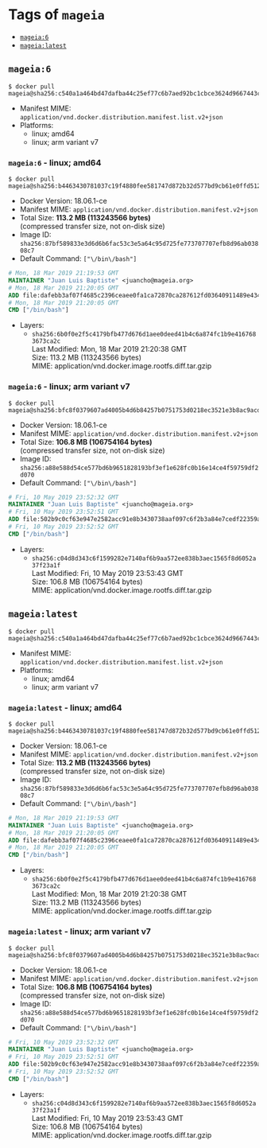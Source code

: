 <!-- THIS FILE IS GENERATED VIA './update-remote.sh' -->

# Tags of `mageia`

-	[`mageia:6`](#mageia6)
-	[`mageia:latest`](#mageialatest)

## `mageia:6`

```console
$ docker pull mageia@sha256:c540a1a464bd47dafba44c25ef77c6b7aed92bc1cbce3624d9667443c627225c
```

-	Manifest MIME: `application/vnd.docker.distribution.manifest.list.v2+json`
-	Platforms:
	-	linux; amd64
	-	linux; arm variant v7

### `mageia:6` - linux; amd64

```console
$ docker pull mageia@sha256:b4463430781037c19f4880fee581747d872b32d577bd9cb61e0ffd512b42816f
```

-	Docker Version: 18.06.1-ce
-	Manifest MIME: `application/vnd.docker.distribution.manifest.v2+json`
-	Total Size: **113.2 MB (113243566 bytes)**  
	(compressed transfer size, not on-disk size)
-	Image ID: `sha256:87bf589833e3d6d6b6fac53c3e5a64c95d725fe773707707efb8d96ab03808c7`
-	Default Command: `["\/bin\/bash"]`

```dockerfile
# Mon, 18 Mar 2019 21:19:53 GMT
MAINTAINER "Juan Luis Baptiste" <juancho@mageia.org>
# Mon, 18 Mar 2019 21:20:05 GMT
ADD file:dafebb3af07f4685c2396ceaee0fa1ca72870ca287612fd03640911489e434cc in / 
# Mon, 18 Mar 2019 21:20:05 GMT
CMD ["/bin/bash"]
```

-	Layers:
	-	`sha256:6b0f0e2f5c4179bfb477d676d1aee0deed41b4c6a874fc1b9e4167683673ca2c`  
		Last Modified: Mon, 18 Mar 2019 21:20:38 GMT  
		Size: 113.2 MB (113243566 bytes)  
		MIME: application/vnd.docker.image.rootfs.diff.tar.gzip

### `mageia:6` - linux; arm variant v7

```console
$ docker pull mageia@sha256:bfc8f0379607ad4005b4d6b84257b0751753d0218ec3521e3b8ac9acd3535c3a
```

-	Docker Version: 18.06.1-ce
-	Manifest MIME: `application/vnd.docker.distribution.manifest.v2+json`
-	Total Size: **106.8 MB (106754164 bytes)**  
	(compressed transfer size, not on-disk size)
-	Image ID: `sha256:a88e588d54ce577bd6b9651828193bf3ef1e628fc0b16e14ce4f59759df2d070`
-	Default Command: `["\/bin\/bash"]`

```dockerfile
# Fri, 10 May 2019 23:52:32 GMT
MAINTAINER "Juan Luis Baptiste" <juancho@mageia.org>
# Fri, 10 May 2019 23:52:51 GMT
ADD file:502b9c0cf63e947e2582acc91e8b3430738aaf097c6f2b3a84e7cedf22359a93 in / 
# Fri, 10 May 2019 23:52:52 GMT
CMD ["/bin/bash"]
```

-	Layers:
	-	`sha256:c04d8d343c6f1599282e7140af6b9aa572ee838b3aec1565f8d6052a37f23a1f`  
		Last Modified: Fri, 10 May 2019 23:53:43 GMT  
		Size: 106.8 MB (106754164 bytes)  
		MIME: application/vnd.docker.image.rootfs.diff.tar.gzip

## `mageia:latest`

```console
$ docker pull mageia@sha256:c540a1a464bd47dafba44c25ef77c6b7aed92bc1cbce3624d9667443c627225c
```

-	Manifest MIME: `application/vnd.docker.distribution.manifest.list.v2+json`
-	Platforms:
	-	linux; amd64
	-	linux; arm variant v7

### `mageia:latest` - linux; amd64

```console
$ docker pull mageia@sha256:b4463430781037c19f4880fee581747d872b32d577bd9cb61e0ffd512b42816f
```

-	Docker Version: 18.06.1-ce
-	Manifest MIME: `application/vnd.docker.distribution.manifest.v2+json`
-	Total Size: **113.2 MB (113243566 bytes)**  
	(compressed transfer size, not on-disk size)
-	Image ID: `sha256:87bf589833e3d6d6b6fac53c3e5a64c95d725fe773707707efb8d96ab03808c7`
-	Default Command: `["\/bin\/bash"]`

```dockerfile
# Mon, 18 Mar 2019 21:19:53 GMT
MAINTAINER "Juan Luis Baptiste" <juancho@mageia.org>
# Mon, 18 Mar 2019 21:20:05 GMT
ADD file:dafebb3af07f4685c2396ceaee0fa1ca72870ca287612fd03640911489e434cc in / 
# Mon, 18 Mar 2019 21:20:05 GMT
CMD ["/bin/bash"]
```

-	Layers:
	-	`sha256:6b0f0e2f5c4179bfb477d676d1aee0deed41b4c6a874fc1b9e4167683673ca2c`  
		Last Modified: Mon, 18 Mar 2019 21:20:38 GMT  
		Size: 113.2 MB (113243566 bytes)  
		MIME: application/vnd.docker.image.rootfs.diff.tar.gzip

### `mageia:latest` - linux; arm variant v7

```console
$ docker pull mageia@sha256:bfc8f0379607ad4005b4d6b84257b0751753d0218ec3521e3b8ac9acd3535c3a
```

-	Docker Version: 18.06.1-ce
-	Manifest MIME: `application/vnd.docker.distribution.manifest.v2+json`
-	Total Size: **106.8 MB (106754164 bytes)**  
	(compressed transfer size, not on-disk size)
-	Image ID: `sha256:a88e588d54ce577bd6b9651828193bf3ef1e628fc0b16e14ce4f59759df2d070`
-	Default Command: `["\/bin\/bash"]`

```dockerfile
# Fri, 10 May 2019 23:52:32 GMT
MAINTAINER "Juan Luis Baptiste" <juancho@mageia.org>
# Fri, 10 May 2019 23:52:51 GMT
ADD file:502b9c0cf63e947e2582acc91e8b3430738aaf097c6f2b3a84e7cedf22359a93 in / 
# Fri, 10 May 2019 23:52:52 GMT
CMD ["/bin/bash"]
```

-	Layers:
	-	`sha256:c04d8d343c6f1599282e7140af6b9aa572ee838b3aec1565f8d6052a37f23a1f`  
		Last Modified: Fri, 10 May 2019 23:53:43 GMT  
		Size: 106.8 MB (106754164 bytes)  
		MIME: application/vnd.docker.image.rootfs.diff.tar.gzip
